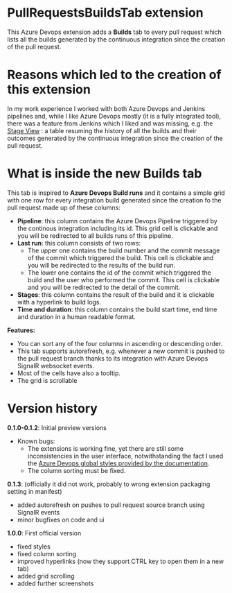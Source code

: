 # PullRequestsBuildsTab extension

This Azure Devops extension adds a **Builds** tab to every pull request which lists all the builds generated by the continuous integration since the creation of the pull request.

# Reasons which led to the creation of this extension
In my work experience I worked with both Azure Devops and Jenkins pipelines and, while I like Azure Devops mostly (it is a fully integrated tool), there was a feature from Jenkins which I liked and was missing, e.g. the [Stage View](https://plugins.jenkins.io/pipeline-stage-view/) : a table resuming the history of all the builds and their outcomes generated by the continuous integration since the creation of the pull request.

# What is inside the new Builds tab

This tab is inspired to **Azure Devops Build runs** and it contains a simple grid with one row for every integration build generated since the creation fo the pull request made up of these columns:
-   **Pipeline**: this column contains the Azure Devops Pipeline triggered by the continous integration including its id. This grid cell is clickable and you will be redirected to all builds runs of this pipeline.
-   **Last run**: this column consists of two rows:
    - The upper one contains the build number and the commit message of the commit which triggered the build. This cell is clickable and you will be redirected to the results of the build run.
    - The lower one contains the id of the commit which triggered the build and the user who performed the commit. This cell is clickable and you will be redirected to the detail of the commit.
-   **Stages**: this column contains the result of the build and it is clickable with a hyperlink to build logs.
-   **Time and duration**: this column contains the build start time, end time and duration in a human readable format.

**Features:**
- You can sort any of the four columns in ascending or descending order.
- This tab supports autorefresh, e.g. whenever a new commit is pushed to the pull request branch thanks to its integration with Azure Devops SignalR websocket events.
- Most of the cells have also a tooltip.
- The grid is scrollable

# Version history

**0.1.0-0.1.2**: Initial preview versions
- Known bugs:
    - The extensions is working fine, yet there are still some inconsistencies in the user interface, notwithstanding the fact I used the [Azure Devops global styles provided by the documentation](https://developer.microsoft.com/it-it/azure-devops/develop/extensions).
    - The column sorting must be fixed.

**0.1.3**: (officially it did not work, probably to wrong extension packaging setting in manifest)
- added autorefresh on pushes to pull request source branch using SignalR events
- minor bugfixes on code and ui

**1.0.0**: First official version
- fixed styles
- fixed column sorting
- improved hyperlinks  (now they support CTRL key to open them in a new tab)
- added grid scrolling
- added further screenshots
